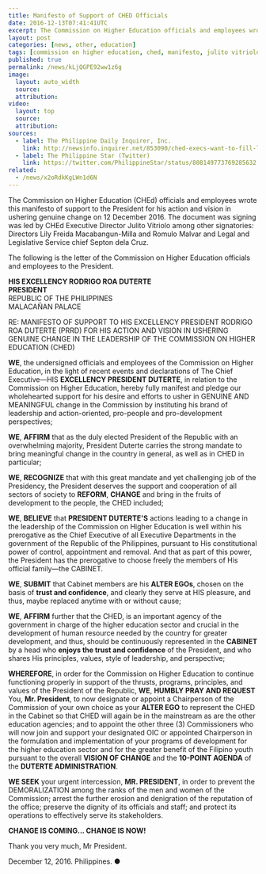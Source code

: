 ```yaml
---
title: Manifesto of Support of CHED Officials
date: 2016-12-13T07:41:41UTC
excerpt: The Commission on Higher Education officials and employees wrote this manifesto of support to the President for his action and vision in ushering genuine change on 12 December 2016.
layout: post
categories: [news, other, education]
tags: [commission on higher education, ched, manifesto, julito vitriolo]
published: true
permalink: /news/kLjQGPE92ww1z6g
image:
  layout: auto_width
  source: 
  attribution: 
video:
  layout: top
  source: 
  attribution: 
sources:
  - label: The Philippine Daily Inquirer, Inc.
    link: http://newsinfo.inquirer.net/853090/ched-execs-want-to-fill-licuanans-cabinet-slot#ixzz4SmTz9rYK 
  - label: The Philippine Star (Twitter)
    link: https://twitter.com/PhilippineStar/status/808149773769285632
related:
  - /news/x2oRdkKgLWn1d6N
---
```


The Commission on Higher Education (CHEd) officials and employees wrote this manifesto of support to the President for his action and vision in ushering genuine change on 12 December 2016.
The document was signing was led by CHEd Executive Director Julito Vitriolo among other signatories: Directors Lily Freida Macabangun-Milla and Romulo Malvar and Legal and Legislative Service chief Septon dela Cruz.

The following is the letter of the Commission on Higher Education officials and employees to the President.

__HIS EXCELLENCY RODRIGO ROA DUTERTE__<br>
__PRESIDENT__<br>
REPUBLIC OF THE PHILIPPINES<br>
MALACAÑAN PALACE<br>

RE: MANIFESTO OF SUPPORT TO HIS EXCELLENCY PRESIDENT RODRIGO ROA DUTERTE (PRRD) FOR HIS ACTION AND VISION IN USHERING GENUINE CHANGE IN THE LEADERSHIP OF THE COMMISSION ON HIGHER EDUCATION (CHED)

__WE__, the undersigned officials and employees of the Commission on Higher Education, in the light of recent events and declarations of The Chief Executive—HIS __EXCELLENCY PRESIDENT DUTERTE__, in relation to the Commission on Higher Education, hereby fully manifest and pledge our wholehearted support for his desire and efforts to usher in GENUINE AND MEANINGFUL change in the Commission by instituting his brand of leadership and action-oriented, pro-people and pro-development perspectives;

__WE__, __AFFIRM__ that as the duly elected President of the Republic with an overwhelming majority, President Duterte carries the strong mandate to bring meaningful change in the country in general, as well as in CHED in particular;

__WE__, __RECOGNIZE__ that with this great mandate and yet challenging job of the Presidency, the President deserves the support and cooperation of all sectors of society to __REFORM__, __CHANGE__ and bring in the fruits of development to the people, the CHED included;

__WE__, __BELIEVE__ that __PRESIDENT DUTERTE'S__ actions leading to a change in the leadership of the Commission on Higher Education is well within his prerogative as the Chief Executive of all Executive Departments in the government of the Republic of the Philippines, pursuant to His constitutional power of control, appointment and removal. And that as part of this power, the President has the prerogative to choose freely the members of His official family—the CABINET.

__WE__, __SUBMIT__ that Cabinet members are his __ALTER EGOs__, chosen on the basis of __trust and confidence__, and clearly they serve at HIS pleasure, and thus, maybe replaced anytime with or without cause;

__WE__, __AFFIRM__ further that the CHED, is an important agency of the government in charge of the higher education sector and crucial in the development of human resource needed by the country for greater development, and thus, should be continuously represented in the __CABINET__ by a head who __enjoys the trust and confidence__ of the President, and who shares His principles, values, style of leadership, and perspective;

__WHEREFORE__, in order for the Commission on Higher Education to continue functioning properly in support of the thrusts, programs, principles, and values of the President of the Republic, __WE__, __HUMBLY PRAY AND REQUEST__ You, __Mr. President__, to now designate or appoint a Chairperson of the Commission of your own choice as your __ALTER EGO__ to represent the CHED in the Cabinet so that CHED will again be in the mainstream as are the other education agencies; and to appoint the other three (3) Commissioners who will now join and support your designated OIC or appointed Chairperson in the formulation and implementation of your programs of development for the higher education sector and for the greater benefit of the Filipino youth pursuant to the overall __VISION OF CHANGE__ and the __10-POINT AGENDA__ of the __DUTERTE ADMINISTRATION__.

__WE SEEK__ your urgent intercession, __MR. PRESIDENT__, in order to prevent the DEMORALIZATION among the ranks of the men and women of the Commission; arrest the further erosion and denigration of the reputation of the office; preserve the dignity of its officials and staff; and protect its operations to effectively serve its stakeholders.

__CHANGE IS COMING... CHANGE IS NOW!__

Thank you very much, Mr President.

December 12, 2016. Philippines.
&#x25cf;
